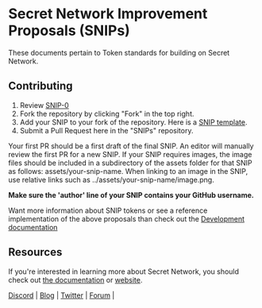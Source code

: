 # Secret Network Improvement Proposals (SNIPs)

These documents pertain to Token standards for building on Secret Network.

## Contributing

1. Review [SNIP-0](https://github.com/SecretFoundation/SNIPs/blob/master/SNIP-0.md)
2. Fork the repository by clicking "Fork" in the top right.
3. Add your SNIP to your fork of the repository. Here is a [SNIP template](https://github.com/SecretFoundation/SNIPs/blob/master/SNIP-template.md).
4. Submit a Pull Request here in the "SNIPs" repository.

Your first PR should be a first draft of the final SNIP. An editor will manually review the first PR for a new SNIP. If your SNIP requires images, the image files should be included in a subdirectory of the assets folder for that SNIP as follows: assets/your-snip-name. When linking to an image in the SNIP, use relative links such as ../assets/your-snip-name/image.png.

**Make sure the 'author' line of your SNIP contains your GitHub username.**

Want more information about SNIP tokens or see a reference implementation of the above proposals than check out the [Development documentation](https://docs.scrt.network/secret-network-documentation/development)

## Resources

If you're interested in learning more about Secret Network, you should check out [the documentation](https://docs.scrt.network) or [website](https://scrt.network).

[Discord](https://chat.scrt.network) | [Blog](https://blog.scrt.network) | [Twitter](https://twitter.com/SecretNetwork) | [Forum](https://forum.scrt.network) |